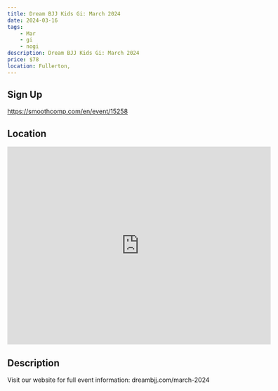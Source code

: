```yaml
---
title: Dream BJJ Kids Gi: March 2024
date: 2024-03-16
tags:
    - Mar
    - gi 
    - nogi 
description: Dream BJJ Kids Gi: March 2024
price: $78
location: Fullerton,
---
```

## Sign Up
https://smoothcomp.com/en/event/15258

## Location
<iframe src="https://www.google.com/maps/embed?pb=!1m18!1m12!1m3!1d12345.6789!2d-117.8884495!3d33.8817941!2m3!1f0!2f0!3f0!3m2!1i1024!2i768!4f13.1!3m3!1m2!1s0x0%3A0x0!2z33.8817941!5e0!3m2!1sen!2sus!4v1234567890" width="600" height="450" style="border:0;" allowfullscreen="" loading="lazy"></iframe>

## Description
Visit our website for full event information: dreambjj.com/march-2024